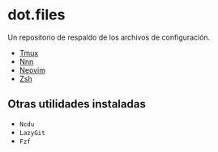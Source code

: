 # dot.files

Un repositorio de respaldo de los archivos de configuración.

* [Tmux](./TMUX/README.md)
* [Nnn](./NNN/README.md)
* [Neovim](./NEOVIM/README.md)
* [Zsh](./ZSH/README.md)

## Otras utilidades instaladas

* `Ncdu`
* `LazyGit`
* `Fzf`
